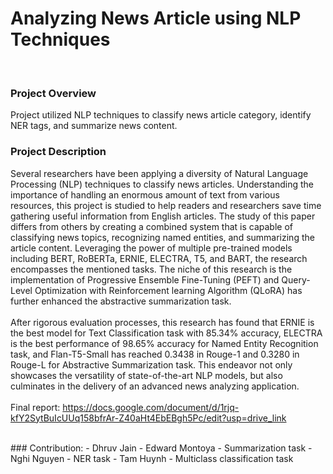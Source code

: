 # Analyzing News Article using NLP Techniques

<br>

### Project Overview
Project utilized NLP techniques to classify news article category, identify NER tags, and summarize news content.

### Project Description
Several researchers have been applying a diversity of Natural Language Processing (NLP) techniques to classify news articles. Understanding the importance of handling an enormous amount of text from various resources, this project is studied to help readers and researchers save time gathering useful information from English articles. The study of this paper differs from others by creating a combined system that is capable of classifying news topics, recognizing named entities, and summarizing the article content. Leveraging the power of multiple pre-trained models including BERT, RoBERTa, ERNIE, ELECTRA, T5, and BART, the research encompasses the mentioned tasks. The niche of this research is the implementation of Progressive Ensemble Fine-Tuning (PEFT) and Query-Level Optimization with Reinforcement learning Algorithm (QLoRA) has further enhanced the abstractive summarization task.
<br>
<br>
After rigorous evaluation processes, this research has found that ERNIE is the best model for Text Classification task with 85.34% accuracy, ELECTRA is the best performance of 98.65% accuracy for Named Entity Recognition task, and Flan-T5-Small has reached 0.3438 in Rouge-1 and 0.3280 in Rouge-L for Abstractive Summarization task. This endeavor not only showcases the versatility of state-of-the-art NLP models, but also culminates in the delivery of an advanced news analyzing application.
<br>
<br>
Final report: 
https://docs.google.com/document/d/1rjq-kfY2SytBuIcUUq158bfrAr-Z40aHt4EbEBgh5Pc/edit?usp=drive_link

<br>
### Contribution:
- Dhruv Jain
- Edward Montoya - Summarization task
- Nghi Nguyen - NER task
- Tam Huynh - Multiclass classification task


